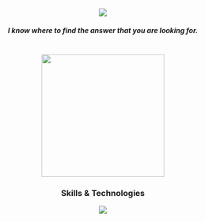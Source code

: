 <div align="center">
  <h3 align="center">
    <img src="https://readme-typing-svg.herokuapp.com/?font=Kanit&size=35&center=true&vCenter=true&weight=600&color=D6F700FF&width=500&height=70&duration=4000&lines=Hi,+I'm+Subhajeetch;+A+Web+Developer;" />
</h3>
  <h5>I know where to find the answer that you are looking for.</h5>
  <br>
  <img height="248px" src="https://github.com/user-attachments/assets/fc6fc63d-03cb-4b24-a936-69c053e66d6c">
  <br>
  <h3>Skills & Technologies</h3>
  <div>
    <p align="center">
      <a href="https://github.com/Subhajeetch">
        <img src="https://skillicons.dev/icons?i=react,nodejs,express,js,html,css,tailwind,git" />
      </a>
    </p>
  </div>
</div>
